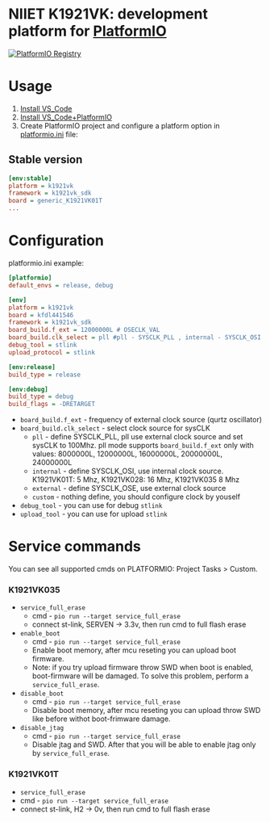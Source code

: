 # NIIET K1921VK: development platform for [PlatformIO](http://platformio.org)
[![PlatformIO Registry](https://badges.registry.platformio.org/packages/dcvostok/platform/k1921vk.svg)](https://registry.platformio.org/platforms/dcvostok/k1921vk)

# Usage

1. [Install VS_Code](https://code.visualstudio.com/)  
2. [Install VS_Code+PlatformIO](https://docs.platformio.org/en/latest/integration/ide/vscode.html#ide-vscode)  
3. Create PlatformIO project and configure a platform option in [platformio.ini](http://docs.platformio.org/page/projectconf.html) file:

## Stable version

```ini
[env:stable]
platform = k1921vk
framework = k1921vk_sdk
board = generic_K1921VK01T
...
```

# Configuration
platformio.ini example:
```ini
[platformio]
default_envs = release, debug

[env]
platform = k1921vk
board = kfdl441546
framework = k1921vk_sdk
board_build.f_ext = 12000000L # OSECLK_VAL 
board_build.clk_select = pll #pll - SYSCLK_PLL , internal - SYSCLK_OSI , external - SYSCLK_OSE
debug_tool = stlink
upload_protocol = stlink

[env:release]
build_type = release

[env:debug]
build_type = debug
build_flags = -DRETARGET
```

* `board_build.f_ext` - frequency of external clock source (qurtz oscillator)
* `board_build.clk_select` - select clock source for sysCLK
  * `pll` - define SYSCLK_PLL, pll use external clock source and set sysCLK to 100Mhz. pll mode supports `board_build.f_ext` only with values: 8000000L, 12000000L, 16000000L, 20000000L, 24000000L
  * `internal` - define SYSCLK_OSI, use internal clock source. K1921VK01T: 5 Mhz, K1921VK028: 16 Mhz, K1921VK035 8 Mhz
  * `external` - define SYSCLK_OSE, use external clock source
  * `custom` - nothing define, you should configure clock by youself
* `debug_tool` - you can use for debug `stlink`
* `upload_tool` - you can use for upload `stlink`

# Service commands
You can see all supported cmds on PLATFORMIO: Project Tasks > Custom.
### K1921VK035
* `service_full_erase`
  * cmd - `pio run --target service_full_erase`
  * connect st-link, SERVEN -> 3.3v, then run cmd to full flash erase
* `enable_boot`
  * cmd - `pio run --target service_full_erase`
  * Enable boot memory, after mcu reseting you can upload boot firmware.
  * Note: if you try upload firmware throw SWD when boot is enabled, boot-firmware will be damaged. To solve this problem, perform a `service_full_erase`.
* `disable_boot`
  * cmd - `pio run --target service_full_erase`
  * Disable boot memory, after mcu reseting you can upload throw SWD like before withot boot-frimware damage.
* `disable_jtag`
  * cmd - `pio run --target service_full_erase`
  * Disable jtag and SWD. After that you will be able to enable jtag only by `service_full_erase`.
### K1921VK01T
  * `service_full_erase`
  * cmd - `pio run --target service_full_erase`
  * connect st-link, H2 -> 0v, then run cmd to full flash erase
